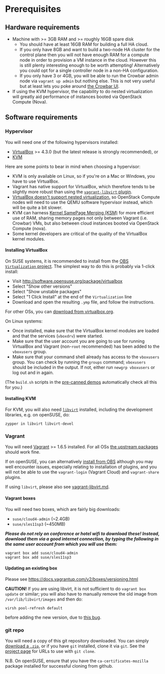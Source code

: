 # Prerequisites

## Hardware requirements

*   Machine with >= 3GB RAM and >= roughly 16GB spare disk
    *   You should have at least 16GB RAM for building a full HA cloud.
    *   If you only have 8GB and want to build a two-node HA cluster
        for the control plane then you will not have enough RAM for a
        compute node in order to provision a VM instance in the cloud.
        However this is still plenty interesting enough to be worth
        attempting!  Alternatively you could opt for a single controller
        node in a non-HA configuration.
    *   If you only have 3 or 4GB, you will be able to run the Crowbar
        admin node via `vagrant up admin` but nothing else.  This is
        not very useful but at least lets you poke around [the Crowbar
        UI](http://192.168.124.10:3000).
*   If using the KVM hypervisor, the capability to do nested
    virtualization will greatly aid performance of instances
    booted via OpenStack Compute (Nova).

## Software requirements

### Hypervisor

You will need one of the following hypervisors installed:

*   [VirtualBox](https://www.virtualbox.org/wiki/Downloads) >= 4.3.0
    (but the latest release is strongly recommended), or
*   [KVM](http://www.linux-kvm.org/page/Main_Page)

Here are some points to bear in mind when choosing a hypervisor:

*   KVM is only available on Linux, so if you're on a Mac or Windows,
    you have to use VirtualBox.
*   Vagrant has native support for VirtualBox, which therefore tends to be
    slightly more robust than using the [`vagrant-libvirt` plugin](vagrant-libvirt.md).
*   [VirtualBox doesn't support nested virtualization.](https://www.virtualbox.org/ticket/4032)
    so OpenStack Compute nodes will need to use the QEMU software hypervisor
    instead, which will be quite a bit slower.
*   KVM can harness
    [Kernel SamePage Merging (KSM)](http://en.wikipedia.org/wiki/Kernel_SamePage_Merging_(KSM))
    for more efficient use of RAM, sharing memory pages not only between
    Vagrant (i.e. Crowbar) VMs, but also between cloud instances booted via
    OpenStack Compute (nova).
*   Some kernel developers are critical of the quality of the VirtualBox
    kernel modules.

#### Installing VirtualBox

On SUSE systems, it is recommended to install from the
[OBS `Virtualization` project](https://build.opensuse.org/project/show/Virtualization).
The simplest way to do this is probably via 1-click install:

*    Visit http://software.opensuse.org/package/virtualbox
*    Select "Show other versions"
*    Select "Show unstable packages"
*    Select "1 Click Install" at the end of the `Virtualization` line
*    Download and open the resulting `.ymp` file, and follow the instructions.

For other OSs, you can
[download from virtualbox.org](https://www.virtualbox.org/wiki/Downloads).

On Linux systems:

*   Once installed, make sure that the VirtualBox kernel
    modules are loaded and that the services (`vboxdrv`) were started.
*   Make sure that the user account you are going to use for
    running VirtualBox and Vagrant (non-`root` recommended) has
    been added to the `vboxusers` group.
*   Make sure that your command shell already has access to the
    `vboxusers` group.  You can check by running the `groups`
    command; `vboxusers` should be included in the output.  If
    not, either run `newgrp vboxusers` or log out and in again.

(The `build.sh` scripts in the [pre-canned demos](../demos/)
automatically check all this for you.)

#### Installing KVM

For KVM, you will also need [`libvirt`](http://libvirt.org/)
installed, including the development libraries, e.g. on openSUSE, do:

    zypper in libvirt libvirt-devel

### Vagrant

You will need [Vagrant](http://www.vagrantup.com/) >= 1.6.5 installed.
For all OSs [the upstream packages](https://www.vagrantup.com/downloads.html)
should work fine.

If on openSUSE, you can alternatively
[install from OBS](http://software.opensuse.org/package/rubygem-vagrant)
although you may well encounter issues, especially relating to
installation of plugins, and you will not be able to use the
`vagrant-login` (Vagrant Cloud) and `vagrant-share` plugins.

If using `libvirt`, please also see
[vagrant-libvirt.md](vagrant-libvirt.md).

#### Vagrant boxes

You will need two boxes, which are fairly big downloads:

*   `suse/cloud4-admin` (~2.4GB)
*   `suse/sles11sp3` (~450MB)

***Please do not rely on conference or hotel wifi to download these!
Instead, download them via a good internet connection, by typing the
following in the same user account from which you will use them:***

    vagrant box add suse/cloud4-admin
    vagrant box add suse/sles11sp3

#### Updating an existing box

Please see https://docs.vagrantup.com/v2/boxes/versioning.html

**CAUTION!** If you are using libvirt, it is not sufficient to do
`vagrant box update` or similar; you will also have to manually remove
the old image from `/var/lib/libvirt/images` and then do:

    virsh pool-refresh default

before adding the new version, due to
[this bug](https://github.com/pradels/vagrant-libvirt/issues/85#issuecomment-55419054).

### git repo

You will need a copy of this git repository downloaded.  You can
simply
[download a `.zip`](https://github.com/SUSE-Cloud/suse-cloud-vagrant/archive/master.zip),
or if you have `git` installed, clone it via `git`.  See the
[project page](../../..) for URLs to use with `git clone`.

N.B. On openSUSE, ensure that you have the `ca-certificates-mozilla`
package installed for successful cloning from github.
